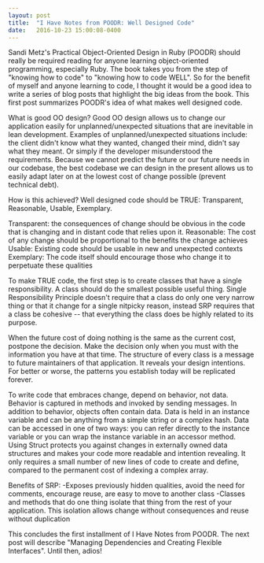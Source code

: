 ```yaml
---
layout: post
title:  "I Have Notes from POODR: Well Designed Code"
date:   2016-10-23 15:00:08-0400
---
```



Sandi Metz's Practical Object-Oriented Design in Ruby (POODR) should really be required reading for anyone learning object-oriented programming, especially Ruby. The book takes you from the step of "knowing how to code" to "knowing how to code WELL". So for the benefit of myself and anyone learning to code, I thought it would be a good idea to write a series of blog posts that highlight the big ideas from the book. This first post summarizes POODR's idea of what makes well designed code.

What is good OO design? Good OO design allows us to change our application easily for unplanned/unexpected situations that are inevitable in lean development. Examples of unplanned/unexpected situations include: the client didn't know what they wanted, changed their mind, didn't say what they meant. Or simply if the developer misunderstood the requirements. Because we cannot predict the future or our future needs in our codebase, the best codebase we can design in the present allows us to easily adapt later on at the lowest cost of change possible (prevent technical debt).  

How is this achieved? Well designed code should be TRUE: Transparent, Reasonable, Usable, Exemplary.

Transparent: the consequences of change should be obvious in the code that is changing and in distant code that relies upon it. 
Reasonable: The cost of any change should be proportional to the benefits the change achieves
Usable: Existing code should be usable in new and unexpected contexts
Exemplary: The code itself should encourage those who change it to perpetuate these qualities

To make TRUE code, the first step is to create classes that have a single responsibility. A class should do the smallest possible useful thing. Single Responsibility Principle doesn't require that a class do only one very narrow thing or that it change for a single nitpicky reason, instead SRP requires that a class be cohesive -- that everything the class does be highly related to its purpose.

When the future cost of doing nothing is the same as the current cost, postpone the decision. Make the decision only when you must with the information you have at that time. The structure of every class is a message to future maintainers of that application. It reveals your design intentions. For better or worse, the patterns you establish today will be replicated forever. 

To write code that embraces change, depend on behavior, not data. Behavior is captured in methods and invoked by sending messages. In addition to behavior, objects often contain data. Data is held in an instance variable and can be anything from a simple string or a complex hash. Data can be accessed in one of two ways: you can refer directly to the instance variable or you can wrap the instance variable in an accessor method. Using Struct protects you against changes in externally owned data structures and makes your code more readable and intention revealing. It only requires a small number of new lines of code to create and define, compared to the permanent cost of indexing a complex array. 

Benefits of SRP:
	-Exposes previously hidden qualities, avoid the need for comments, encourage reuse, are easy to move to another class
	-Classes and methods that do one thing isolate that thing from the rest of your application. This isolation allows change without consequences and reuse without duplication

This concludes the first installment of I Have Notes from POODR. The next post will describe "Managing Dependencies and Creating Flexible Interfaces". Until then, adios!
